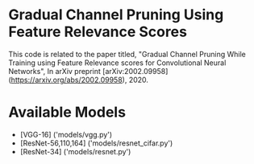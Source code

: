 # Gradual Channel Pruning Using Feature Relevance Scores
This code is related to the paper titled, "Gradual Channel Pruning While Training using Feature Relevance scores for Convolutional Neural Networks", In arXiv preprint [arXiv:2002.09958] (https://arxiv.org/abs/2002.09958), 2020.
# Available Models
* [VGG-16] ('models/vgg.py')
* [ResNet-56,110,164] ('models/resnet_cifar.py')
* [ResNet-34] ('models/resnet.py')
